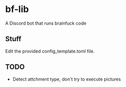 # bf-lib

A Discord bot that runs brainfuck code

## Stuff

Edit the provided config_template.toml file.

## TODO

- Detect attchment type, don't try to execute pictures
